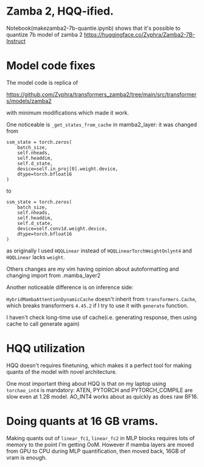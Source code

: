 Zamba 2, HQQ-ified.
===================

Notebook(makezamba2-7b-quantie.ipynb) shows that it's possible to quantize 7b model of zamba 2
https://huggingface.co/Zyphra/Zamba2-7B-Instruct

# Model code fixes

The model code is replica of

https://github.com/Zyphra/transformers_zamba2/tree/main/src/transformers/models/zamba2

with minimum modifications which made it work.

One noticeable is `_get_states_from_cache` in mamba2_layer: it was changed from

    ssm_state = torch.zeros(
        batch_size,
        self.nheads,
        self.headdim,
        self.d_state,
        device=self.in_proj[0].weight.device,
        dtype=torch.bfloat16
    )

to 

    ssm_state = torch.zeros(
        batch_size,
        self.nheads,
        self.headdim,
        self.d_state,
        device=self.conv1d.weight.device,
        dtype=torch.bfloat16
    )

as originally I used `HQQLinear` instead of `HQQLinearTorchWeightOnlynt4`
and `HQQLinear` lacks `weight`.

Others changes are my vim having opinion about autoformatting and changing import from .mamba_layer2

Another noticeable difference is on inference side:

`HybridMambaAttentionDynamicCache` doesn't inherit from `transformers.Cache`, which breaks transformers `4.45.2` if I try to use it with `generate` function.

I haven't check long-time use of cache(i.e. generating response, then using cache to call generate again)


# HQQ utilization

HQQ doesn't requires finetuning, which makes it a perfect tool for making quants of the model with novel architecture. 

One most important thing about HQQ is that on my laptop using 
`torchao_int4` is mandatory: ATEN, PYTORCH and PYTORCH_COMPILE are slow even at 1.2B model. AO_INT4 works about as quickly as does raw BF16.

# Doing quants at 16 GB vrams.

Making quants out of `linear_fc1`, `linear_fc2` in MLP blocks requires lots of memory to the point I'm getting OoM. However if mamba layers are moved from GPU to CPU during MLP quantification, then moved back, 16GB of vram is enough.
